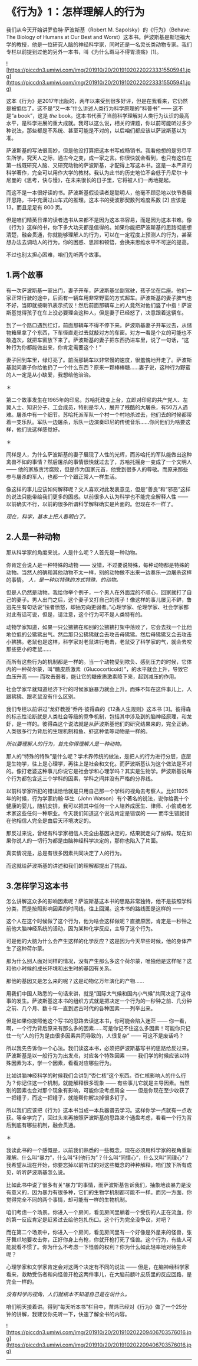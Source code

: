 # 《行为》1：怎样理解人的行为

我们从今天开始讲罗伯特·萨波斯基（Robert M. Sapolsky）的《行为》（Behave: The Biology of Humans at Our Best and Worst）这本书。萨波斯基是斯坦福大学的教授，他是一位研究人脑的神经科学家，同时还是一名灵长类动物专家。我们专栏以前提到过他的另外一本书，叫《为什么斑马不得胃溃疡》[1]。

![https://piccdn3.umiwi.com/img/201910/20/201910202202233315505941.jpg](https://piccdn3.umiwi.com/img/201910/20/201910202202233315505941.jpg)

这本《行为》是2017年出版的，两年以来受到很多好评，但是在我看来，它仍然是被低估了。这不是“又一本”什么讲述人类行为科学原理的“科普书” —— 这不是“a book”，这是 *the* book。这本书代表了当前科学理解对人类行为认识的最高水平，是科学进展的重大成就。我可以这么说，相关的课题，你以前可能听过多少种说法，那些都是不系统、甚至可能是不对的，以后咱们都应该以萨波斯基以为准。

萨波斯基的写法很高妙，但是他没打算把这本书写成畅销书。我看他想的是穷尽平生所学，究天人之际，通古今之变，成一家之言。你很快就会看到，也只有这位在第一线既研究人脑、又研究动物的萨波斯基，才配得上写这本书。这是一本严肃的科学著作，完全可以用作大学的教材。我认为此书的历史地位不会低于丹尼尔·卡尼曼的《思考，快与慢》，在未来很长的日子里，它将被人们一再地提起。

而这不是一本很好读的书。萨波斯基假设读者是聪明人，他毫不顾忌地以快节奏展开思路，书中充满过山车式的推理。这本书的斐波那契数列难度系数 [2] 应该是13，而且足足有 800 页。

但是咱们精英日课的读者选书从来都不是因为这本书容易，而是因为这本书难。像《行为》这样的书，你下多大功夫都是值得的。如果你能把萨波斯基的思路彻底想清楚，融会贯通，你就能够理解人的行为，可以在一定程度上预测人的行为，甚至想办法去调动人的行为。你的困惑、思辨和顿悟，会换来思维水平不可逆的提高。

不过也别太担心困难，咱们先听两个故事。

## 1.两个故事

有一次萨波斯基一家出门，妻子开车，萨波斯基坐副驾驶，孩子坐在后座。他们一家正常行驶的途中，后面有一辆车用非常野蛮的方式超车。萨波斯基的妻子脾气也不好，当即就按喇叭表示抗议！然后前面那辆车上的人竟然对他们竖了中指！萨波斯基觉得孩子在车上没必要理会这种人，但是妻子已经怒了，决意跟着这辆车。

到了一个路口遇到红灯，前面那辆车不得不停下来。萨波斯基妻子开车过去，从储物箱里拿了个东西，下车径直走过去就敲对方的车窗。对方一看是个女的可能也不敢造次，就把车窗放下来了。萨波斯基的妻子把东西扔进车里，说了一句话，“这种行为你都能做出来，你肯定需要这个！”

妻子回到车里，绿灯亮了。前面那辆车以非常慢的速度，很羞愧地开走了。萨波斯基就问妻子你给他扔了一个什么东西？原来一颗棒棒糖……妻子说，这种行为野蛮的人一定是从小缺爱，我想给他治治。

＊

第二个故事发生在1965年的印尼。苏哈托政变上台，立即对印尼的共产党人、左翼人士、知识分子、工会成员，特别是华人，展开了残酷的大屠杀，有50万人遇难。屠杀中有一个细节。苏哈托派军队一个村一个村地杀过去，他们去的时候都带着一支乐队。军队一边屠杀，乐队一边演奏印尼的传统音乐……你问他们为啥要这样，他们说这样感觉好。

＊

同样是人，为什么萨波斯基的妻子展现了人性的光辉，而苏哈托的军队能做出这种禽兽不如的事情？然后屠杀的事情很快就过去了，苏哈托摇身一变成了一个文明人 —— 他的家族贪污腐败，但是作为国家元首，他受到很多人的尊敬。而原来那些参与屠杀的军人，也都一个个跟正常人一样生活。

像这样的事儿应该如何解释呢？文人喜欢对此发表意见，但是“善良”和“邪恶”这样的说法只能带给我们更多的困惑。以前很多人认为科学也不能完全解释人性 —— 以前确实不行，以前的很多所谓科学解释确实是片面的。但现在不一样了。

 *现在，科学，基本上把人看明白了。*

## 2.人是一种动物

那从科学家的角度来说，人是什么呢？人首先是一种动物。

你肯定会说人是一种特殊的动物 —— 没错，不过要说特殊，每种动物都是特殊的动物。当然人的确和其他动物不太一样，别的动物做不出来一边奏乐一边屠杀这样的事情。 *人，是一种以特殊的方式特殊，的动物。*

但是人仍然是动物。我给你举个例子，一个男人在外面混的不顺心，回家就打了自己的妻子。男人出门之后，这个妻子又打自己的孩子！像这样的事儿屡见不鲜，鲁迅先生有句话说“怯者愤怒，却抽刃向更弱者。”心理学家、伦理学家、社会学家都对此有话可说，但是，请注意，这个行为可不是人类特有的。

动物学家知道，如果一只公狒狒在和别的公狒狒打架中落败了，它会去找一个比他地位低的公狒狒出气。然后那只公狒狒就会去攻击母狒狒。然后母狒狒又会去攻击小狒狒。老鼠也是这样，科学家对老鼠进行电击，老鼠受了科学家的气，就会去咬那些更小的老鼠……

而所有这些行为的机制都是一样的。当一个动物受到欺负、感到压力的时候，它体内的一种荷尔蒙，叫“糖皮质激素（Glucocorticoid）”，的水平就会上升，导致它血压升高 —— 而攻击弱者，能让它的糖皮质激素降下来，起到减压的作用。

社会学家早就知道经济下行的时候家庭暴力就会上升。而殊不知在这件事儿上，人跟狒狒、跟老鼠没有什么区别。

我们专栏以前讲过“龙虾教授”乔丹·彼得森的《12条人生规则》这本书 [3]。彼得森的标志性论断就是人类社会等级的竞争机制，包括其中涉及到的脑神经原理，和龙虾，是一样的。彼得森这个说法就是从萨波斯基他们的研究结果来的，完全正确。人类很多行为背后的生理机制和鱼、虾这种低等动物是一样的。

 *所以要理解人的行为，首先你得理解人是一种动物。*

那人的“特殊的特殊”是什么呢？学术界传统的做法，是把人的行为进行分层，底层是生物学，往上是心理学，再往上是社会和文化。而萨波斯基认为这个做法是不对的。像打老婆这种事儿你说它是社会学和心理学吗？其实是生物学。萨波斯基说每个行为都包含这三个学科的因素，学科之间并没有严格的分界线。

以前科学家所犯的错误恰恰就是只用自己那一个学科的视角去考察人。比如1925年的时候，行为学家约翰·华生（John Watson）有个著名的说法，说你给我十个健康的婴儿，随机安排，我可以把其中任何一个人培养成医生、律师、小偷或者艺术家这些任何一种职业。今天我们知道这个说法肯定是错误的 —— 而华生错就错在他相信人完全是由后天环境决定的。

那反过来说，曾经有科学家相信人完全由基因决定的，结果就走向了纳粹。现在如果你说人的一切行为都是由脑神经科学决定的，那你也陷入了片面。

真实情况是，总是有很多因素共同决定了人的行为。

而这就给萨波斯基的讲述和我们的理解都提出了挑战。

## 3.怎样学习这本书

怎么讲解这众多的影响因素呢？萨波斯基这本书的思路非常独特，他不是按照学科分类，而是按照影响因素的时间线，往上回溯。这本书的路线图是这样的 ——

这个人在这个时候做了这个行为，他为啥会这样做呢？直接原因，肯定是一秒钟之前他大脑神经系统的活动，因为某种化学反应，主导了这个行为。

可是他的大脑为什么会产生这样的化学反应？这是因为今天早些时候，他的身体产生了这种荷尔蒙。

那为什么别人面对同样的情况，没有产生那么多这个荷尔蒙，唯独他是这样呢？这和他小时候的成长环境和出生时的基因有关系。

那他的基因又是怎么来的呢？这是动物亿万年演化的产物……

用我们中国人熟悉的一句话来讲，就是“国际大气候和国内小气候”共同决定了这件事的发生。萨波斯基这本书的组织方式就是把决定一个行为的一秒钟之前、几分钟之前、几个月、数十年一直到远古时代的各种因素一一列举出来。

但是如果你按照他这个写书的思路去读这本书，你可能会陷入迷茫 —— 你一看，啊，一个行为背后原来有那么多的因素……可是你记不住这么多因素！可能你只记住一句“人的行为是由很多因素共同导致的，人很复杂” —— 可这不是废话吗？

所以我先告诉你一个心法。我们读这本书，必须把萨波斯基写书的思路给反过来。萨波斯基是以一般行为为出发点，对应各个特殊因素 —— 我们学的时候应该以特殊因素为本，学一个因素，看看对应哪些行为。

比如讲脑神经科学的时候我们会讲到“杏仁核”这个东西。杏仁核影响人的什么行为？你记住这一个机制，就能解释很多现象 —— 有些事儿它就是主导因素。当然别的因素也会对那个现象有影响，可能你没考虑周全 —— 但是你现在至少收获了一把锤子，而这一把锤子，就能帮你解决掉很多钉子。

所以我们应该把《行为》这本书当成一本兵器谱去学习。这样你学一点就有一点收获。等全学完了，回过头来再按照萨波斯基的思路来个通盘考虑，看看一个行为背后到底有哪些机制，融会贯通。

＊

我读此书的一个感慨是，以前我们熟悉的一些概念，现在必须用科学家的视角重新理解。什么叫“暴力”，什么叫“利他行为”？什么叫“同情心”，什么又叫“同理心”？我希望从现在开始，你要忘掉以前听过的对这些概念的种种解释，咱们放下所有成见，听听萨波斯基怎么说。

比如此书中说了很多有关“暴力”的事情，而萨波斯基告诉我们，抽象地谈暴力是没有意义的，因为暴力有很多种，它们的生物学机制都可能不一样。而另一方面，你觉得完全不同的两个事情，却可能有一样的生物机制。

咱们考虑一个场景。你进入一个房间，看见房间里躺着一个受伤的人正在流血，你的第一反应肯定是赶紧过去给他包扎伤口。这个行为完全没争议，对吧？

而在第二个场景中，你进入一个房间，看见房间里有一个好像是外星来的怪兽，张牙舞爪地要攻击你，正好你身上有枪，你就开枪打死了怪兽。这个行为，有些人可能就看不惯了。你为什么不考虑一下怪兽的权利？你为什么如此轻率地对待生命呢？

心理学家和文学家肯定会对这两个决定有不同的说法 —— 但是，在脑神经科学家看来，救助受伤者和向怪兽开枪这两件事儿，在大脑前额叶皮质里的反应回路，是完全一样的。

 *没有科学的视角，人们就根本不知道自己是在说什么。*

咱们明天接着讲。得到“每天听本书”栏目中，苗炜已经对《行为》做了一个25分钟的讲解，我建议你先听一下，快速了解全书的内容。

![https://piccdn3.umiwi.com/img/201910/20/201910202209406703576016.jpg](https://piccdn3.umiwi.com/img/201910/20/201910202209406703576016.jpg)

---
